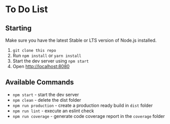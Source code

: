 # To Do List

## Starting

Make sure you have the latest Stable or LTS version of Node.js installed.

1. `git clone this repo`
2. Run `npm install` or `yarn install`
3. Start the dev server using `npm start`
3. Open [http://localhost:8080](http://localhost:8080)

## Available Commands

- `npm start` - start the dev server
- `npm clean` - delete the dist folder
- `npm run production` - create a production ready build in `dist` folder
- `npm run lint` - execute an eslint check
- `npm run coverage` - generate code coverage report in the `coverage` folder
